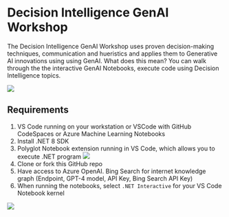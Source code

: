 # Decision Intelligence GenAI Workshop
The Decision Intelligence GenAI Workshop uses proven decision-making techniques, communication and hueristics and applies them to Generative AI innovations using using GenAI. What does this mean? You can walk through the the interactive GenAI Notebooks, execute code using Decision Intelligence topics.  

![](https://raw.githubusercontent.com/bartczernicki/DecisionIntelligence.GenAI.Workshop/main/Images/DdecisionIntelligence2.png)

## Requirements  

1. VS Code running on your workstation or VSCode with GitHub CodeSpaces or Azure Machine Learning Notebooks  
2. Install .NET 8 SDK  
3. Polyglot Notebook extension running in VS Code, which allows you to execute .NET program
![](https://user-images.githubusercontent.com/547415/224161370-1c628967-ae0e-42b2-9c64-e3c1d7756f0b.png)
4. Clone or fork this GitHub repo  
5. Have access to Azure OpenAI. Bing Search for internet knowledge graph (Endpoint, GPT-4 model, API Key, Bing Search API Key)  
6. When running the notebooks, select `.NET Interactive` for your VS Code Notebook kernel  

![](https://user-images.githubusercontent.com/19276747/222540791-a054da73-a111-454f-9e93-251d620a0c2d.png)
